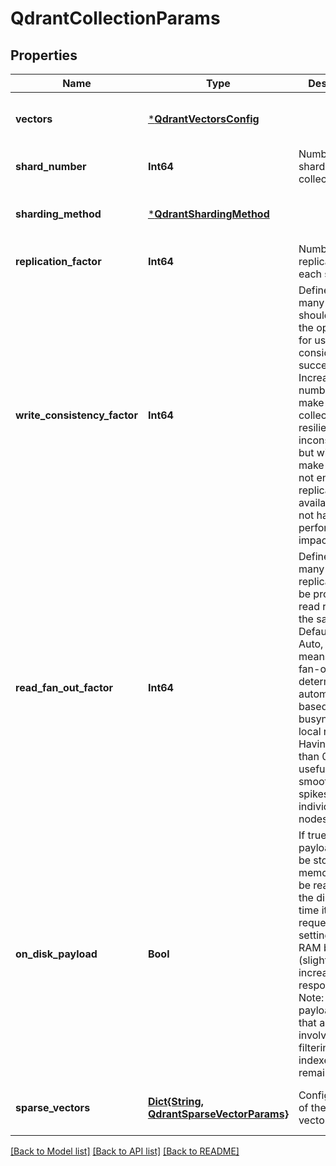 # QdrantCollectionParams


## Properties
Name | Type | Description | Notes
------------ | ------------- | ------------- | -------------
**vectors** | [***QdrantVectorsConfig**](QdrantVectorsConfig.md) |  | [optional] [default to nothing]
**shard_number** | **Int64** | Number of shards the collection has | [optional] [default to 1]
**sharding_method** | [***QdrantShardingMethod**](QdrantShardingMethod.md) |  | [optional] [default to nothing]
**replication_factor** | **Int64** | Number of replicas for each shard | [optional] [default to 1]
**write_consistency_factor** | **Int64** | Defines how many replicas should apply the operation for us to consider it successful. Increasing this number will make the collection more resilient to inconsistencies, but will also make it fail if not enough replicas are available. Does not have any performance impact. | [optional] [default to 1]
**read_fan_out_factor** | **Int64** | Defines how many additional replicas should be processing read request at the same time. Default value is Auto, which means that fan-out will be determined automatically based on the busyness of the local replica. Having more than 0 might be useful to smooth latency spikes of individual nodes. | [optional] [default to nothing]
**on_disk_payload** | **Bool** | If true - point&#39;s payload will not be stored in memory. It will be read from the disk every time it is requested. This setting saves RAM by (slightly) increasing the response time. Note: those payload values that are involved in filtering and are indexed - remain in RAM. | [optional] [default to false]
**sparse_vectors** | [**Dict{String, QdrantSparseVectorParams}**](QdrantSparseVectorParams.md) | Configuration of the sparse vector storage | [optional] [default to nothing]


[[Back to Model list]](../README.md#models) [[Back to API list]](../README.md#api-endpoints) [[Back to README]](../README.md)


